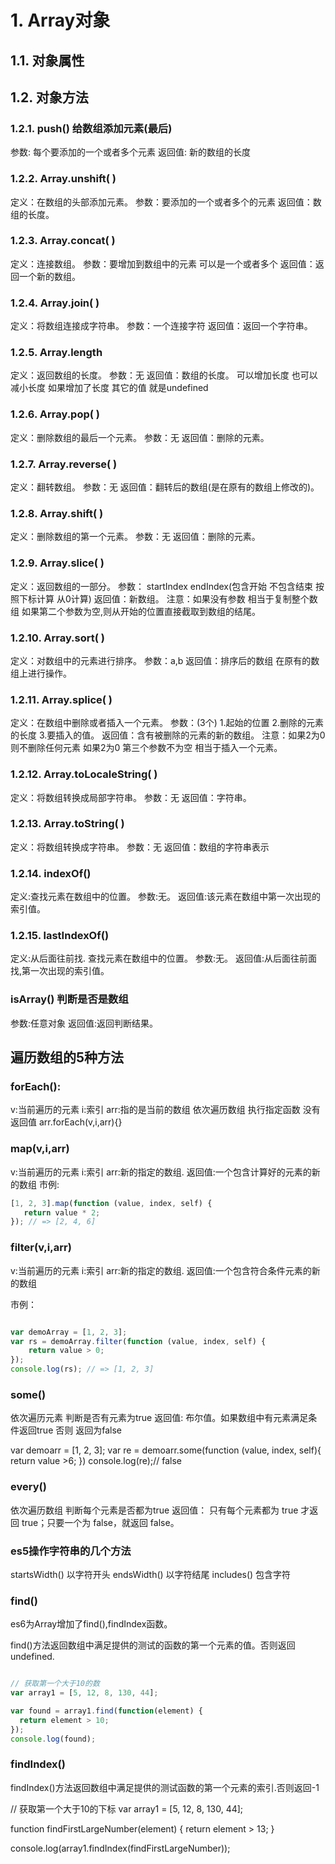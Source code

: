 # 1. Array对象

## 1.1. 对象属性

## 1.2. 对象方法

### 1.2.1. push() 给数组添加元素(最后)

参数:  每个要添加的一个或者多个元素
返回值: 新的数组的长度

### 1.2.2. Array.unshift( )  

定义：在数组的头部添加元素。
参数：要添加的一个或者多个的元素
返回值：数组的长度。

### 1.2.3. Array.concat( )  

定义：连接数组。
参数：要增加到数组中的元素 可以是一个或者多个
返回值：返回一个新的数组。

### 1.2.4. Array.join( )  

定义：将数组连接成字符串。
参数：一个连接字符
返回值：返回一个字符串。

### 1.2.5. Array.length  

定义：返回数组的长度。
参数：无
返回值：数组的长度。
可以增加长度  也可以减小长度  如果增加了长度 其它的值 就是undefined

### 1.2.6. Array.pop( )  

定义：删除数组的最后一个元素。
参数：无
返回值：删除的元素。

### 1.2.7. Array.reverse( )  

定义：翻转数组。
参数：无
返回值：翻转后的数组(是在原有的数组上修改的)。

### 1.2.8. Array.shift( )  

定义：删除数组的第一个元素。
参数：无
返回值：删除的元素。

### 1.2.9. Array.slice( )  

定义：返回数组的一部分。
参数：
startIndex
endIndex(包含开始 不包含结束  按照下标计算  从0计算)
返回值：新数组。
注意：如果没有参数  相当于复制整个数组
     如果第二个参数为空,则从开始的位置直接截取到数组的结尾。

### 1.2.10. Array.sort( )  

定义：对数组中的元素进行排序。
参数：a,b
返回值：排序后的数组  在原有的数组上进行操作。

### 1.2.11. Array.splice( )  

定义：在数组中删除或者插入一个元素。
参数：(3个)
1.起始的位置
2.删除的元素的长度
3.要插入的值。
返回值：含有被删除的元素的新的数组。
注意：如果2为0  则不删除任何元素  如果2为0 第三个参数不为空 相当于插入一个元素。

### 1.2.12. Array.toLocaleString( )  

定义：将数组转换成局部字符串。
参数：无
返回值：字符串。

### 1.2.13. Array.toString( )  

定义：将数组转换成字符串。
参数：无
返回值：数组的字符串表示

### 1.2.14. indexOf()

定义:查找元素在数组中的位置。
参数:无。
返回值:该元素在数组中第一次出现的索引值。

### 1.2.15. lastIndexOf()

定义:从后面往前找. 查找元素在数组中的位置。
参数:无。
返回值:从后面往前面找,第一次出现的索引值。

### isArray()  判断是否是数组

参数:任意对象
返回值:返回判断结果。

## 遍历数组的5种方法

### forEach(): 

v:当前遍历的元素  i:索引  arr:指的是当前的数组
依次遍历数组 执行指定函数  没有返回值
arr.forEach(v,i,arr){}

### map(v,i,arr)

v:当前遍历的元素  i:索引  arr:新的指定的数组.
返回值:一个包含计算好的元素的新的数组
市例:

 ```js
[1, 2, 3].map(function (value, index, self) {
    return value * 2;
}); // => [2, 4, 6]
```

### filter(v,i,arr)

v:当前遍历的元素  i:索引  arr:新的指定的数组.
返回值:一个包含符合条件元素的新的数组

市例：

```js

var demoArray = [1, 2, 3];
var rs = demoArray.filter(function (value, index, self) {
    return value > 0;
});
console.log(rs); // => [1, 2, 3]

```

### some()

依次遍历元素  判断是否有元素为true
返回值: 布尔值。如果数组中有元素满足条件返回true 否则 返回为false

var demoarr = [1, 2, 3];
var re = demoarr.some(function (value, index, self){
return value >6;
})
console.log(re);// false

### every()

依次遍历数组  判断每个元素是否都为true
返回值： 只有每个元素都为 true 才返回 true；只要一个为 false，就返回 false。

### es5操作字符串的几个方法

startsWidth() 以字符开头
endsWidth()   以字符结尾
includes()    包含字符

### find()

es6为Array增加了find(),findIndex函数。

find()方法返回数组中满足提供的测试的函数的第一个元素的值。否则返回undefined.

```javascript

// 获取第一个大于10的数
var array1 = [5, 12, 8, 130, 44];

var found = array1.find(function(element) {
  return element > 10;
});
console.log(found);

```

### findIndex()

findIndex()方法返回数组中满足提供的测试函数的第一个元素的索引.否则返回-1

// 获取第一个大于10的下标
var array1 = [5, 12, 8, 130, 44];

function findFirstLargeNumber(element) {
  return element > 13;
}

console.log(array1.findIndex(findFirstLargeNumber));
